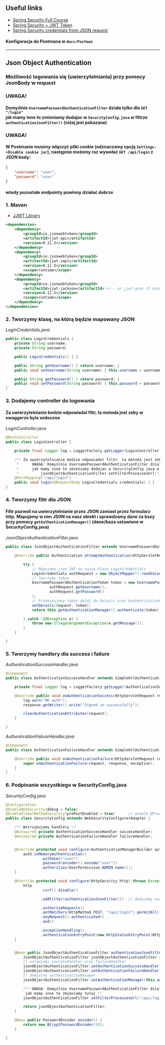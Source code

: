 ## Useful links
- [Spring Security Full Course](https://www.youtube.com/watch?v=her_7pa0vrg)
- [Spring Security + JWT Token](https://www.youtube.com/watch?v=and2DR_N6tE)
- [Spring Security credentials from JSON request](https://ckinan.com/blog/spring-security-credentials-from-json-request/)

#### Konfiguracja do Postmana w `docs/Postman`
__________

## Json Object Authentication
### Możliwość logowania się (uwierzytelniania) przy pomocy JsonBody w request

### UWAGA!
#### Domyślnie `UsernamePasswordAuthenticationFilter` działa tylko dla `GET "/login"`<br/> jak mamy inne to zmieniamy dodajac w `SecurityConfig.java` w filtrze `authenticationJsonFilter()` (niżej jest pokazane)

### UWAGA!
#### W Postmanie musimy włączyć pliki cookie (odznaczamy opcję `Settings->Disable cookie jar`), następnie możemy raz wywołać `GET /api/login` z JSON body:
```json
{
    "username": "user",
    "password": "user"
}
```
#### wtedy pozostałe endpointy powinny działać dobrze

### 1. Maven
- [JJWT Library](https://github.com/jwtk/jjwt)
```xml
<dependencies>
    <dependency>
        <groupId>io.jsonwebtoken</groupId>
        <artifactId>jjwt-api</artifactId>
        <version>0.11.5</version>
    </dependency>
    <dependency>
        <groupId>io.jsonwebtoken</groupId>
        <artifactId>jjwt-impl</artifactId>
        <version>0.11.5</version>
        <scope>runtime</scope>
    </dependency>
    <dependency>
        <groupId>io.jsonwebtoken</groupId>
        <artifactId>jjwt-jackson</artifactId> <!-- or jjwt-gson if Gson is preferred -->
        <version>0.11.5</version>
        <scope>runtime</scope>
    </dependency>
</dependencies>
```

### 2. Tworzymy klasę, na którą będzie mapowany JSON
*LoginCredentials.java*
```java
public class LoginCredentials {
    private String username;
    private String password;

    public LoginCredentials() { }

    public String getUsername() { return username; }
    public void setUsername(String username) { this.username = username; }

    public String getPassword() { return password; }
    public void setPassword(String password) { this.password = password; }
}
```

### 3. Dodajemy controller do logowania
#### Za uwierzytelnianie bedzie odpowiadal filtr, ta metoda jest zeby w swaggerze byla widoczna

*LoginController.java*
```java
@RestController
public class LoginController {

    private final Logger log = LoggerFactory.getLogger(LoginController.class);

    /** Za uwierzytelnianie bedzie odpowiadal filtr, ta metoda jest zeby w swaggerze byla widoczna
     *      UWAGA! Domyslnie UsernamePasswordAuthenticationFilter dziala tylko dla GET "/login"
     *      jak mamy inne to zmieniamy dodajac w SecurityConfig.java w filtrze authenticationJsonFilter()
     *          jsonObjectAuthenticationFilter.setFilterProcessesUrl("/api/login"); */
    @PostMapping("/api/login")
    public void login(@RequestBody LoginCredentials credentials) { }
}
```

### 4. Tworzymy filtr dla JSON
#### Filtr pozwoli na uwierzytelnianie przez JSON zamiast przez formularz http. Mapujemy w nim JSON na nasz obiekt i sprawdzamy dane za bazy przy pomocy `getAuthenticationManager()` (dane/baza ustawione w SecurityConfig.java)
*JsonObjectAuthenticationFilter.java*
```java
public class JsonObjectAuthenticationFilter extends UsernamePasswordAuthenticationFilter {

    @Override public Authentication attemptAuthentication(HttpServletRequest request, HttpServletResponse response) throws AuthenticationException {

        try {
            // Mapujemy json JWT na nasza klase LoginCredentials
            LoginCredentials authRequest = new ObjectMapper().readValue(request.getInputStream(), LoginCredentials.class);
            // Tworzymy token
            UsernamePasswordAuthenticationToken token = new UsernamePasswordAuthenticationToken(
                    authRequest.getUsername(),
                    authRequest.getPassword()
            );
            // Przekazujemy token dalej do Details oraz AuthenticationManager
            setDetails(request, token);
            return this.getAuthenticationManager().authenticate(token);

        } catch (IOException e) {
            throw new IllegalArgumentException(e.getMessage());
        }
    }

}
```

### 5. Tworzymy handlery dla success i failure
*AuthenticationSuccessHandler.java*
```java
@Component
public class AuthenticationSuccessHandler extends SimpleUrlAuthenticationSuccessHandler {

    private final Logger log = LoggerFactory.getLogger(AuthenticationSuccessHandler.class);

    @Override public void onAuthenticationSuccess(HttpServletRequest request, HttpServletResponse response, Authentication authentication) throws IOException, ServletException {
        log.warn("OK auth");
        response.getWriter().write("Signed in successfully");

        clearAuthenticationAttributes(request);
    }

}
```

*AuthenticationFailureHandler.java*
```java
@Component
public class AuthenticationFailureHandler extends SimpleUrlAuthenticationFailureHandler {

    @Override public void onAuthenticationFailure(HttpServletRequest request, HttpServletResponse response, AuthenticationException exception) throws IOException, ServletException {
        super.onAuthenticationFailure(request, response, exception);
    }
}
```

### 6. Podpinanie wszystkiego w SecurityConfig.java
*SecurityConfig.java*
```java
@Configuration
@EnableWebSecurity(debug = false)                                      // enable WebSecurity
@EnableGlobalMethodSecurity(prePostEnabled = true)      // enable @PreAuthorize("hasAnyRole(...)")
public class SecurityConfig extends WebSecurityConfigurerAdapter {

    /** Wstrzykujemy handlery */
    @Autowired private AuthenticationSuccessHandler successHandler;
    @Autowired private AuthenticationFailureHandler failureHandler;


    @Override protected void configure(AuthenticationManagerBuilder auth) throws Exception {
        auth.inMemoryAuthentication()
                .withUser("user")
                .password(encoder().encode("user"))
                .authorities(UserPermission.ADMIN.name());
    }

    @Override protected void configure(HttpSecurity http) throws Exception {
        http
                .csrf().disable()

                .addFilter(authenticationJsonFilter())  // dodajemy nasz filtr

                .authorizeRequests()
                .antMatchers(HttpMethod.POST, "/api/login").permitAll()
                .anyRequest().authenticated()
                .and()

                .exceptionHandling()
                .authenticationEntryPoint(new HttpStatusEntryPoint(HttpStatus.UNAUTHORIZED));
    }


    @Bean public JsonObjectAuthenticationFilter authenticationJsonFilter() throws Exception {
        JsonObjectAuthenticationFilter jsonObjectAuthenticationFilter = new JsonObjectAuthenticationFilter();
        // ustawiamy successHandler oraz failureHandler
        jsonObjectAuthenticationFilter.setAuthenticationSuccessHandler(successHandler);
        jsonObjectAuthenticationFilter.setAuthenticationFailureHandler(failureHandler);
        // domyslny authenticationManager
        jsonObjectAuthenticationFilter.setAuthenticationManager(this.authenticationManager());

        /** UWAGA! Domyslnie UsernamePasswordAuthenticationFilter dziala tylko dla GET "/login"
         jak mamy inne to zmieniamy tutaj */
        jsonObjectAuthenticationFilter.setFilterProcessesUrl("/api/login");

        return jsonObjectAuthenticationFilter;
    }

    @Bean public PasswordEncoder encoder() {
        return new BCryptPasswordEncoder(10);
    }

}
```


